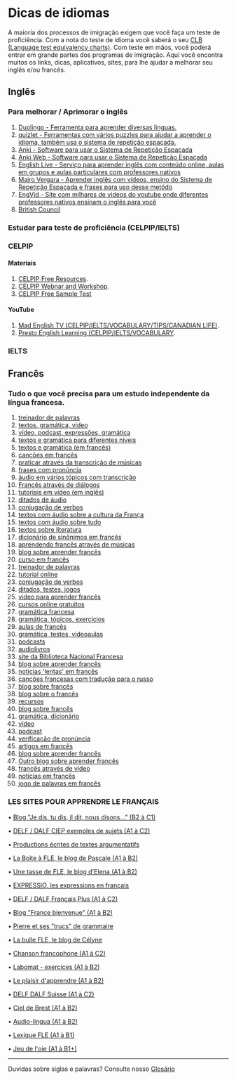 # Dicas de idiomas
A maioria dos processos de imigração exigem que você faça um teste de proficiência. Com a nota do teste de idioma você saberá o seu [CLB (Language test equivalency charts)](https://www.canada.ca/en/immigration-refugees-citizenship/corporate/publications-manuals/operational-bulletins-manuals/standard-requirements/language-requirements/test-equivalency-charts.html). Com teste em mãos, você poderá entrar em grande partes dos programas de imigração.
Aqui você encontra muitos os links, dicas, aplicativos, sites, para lhe ajudar a melhorar seu inglês e/ou francês.

## Inglês

### Para melhorar / Aprimorar o inglês
1. [Duolingo - Ferramenta para aprender diversas linguas.](https://pt.duolingo.com)
2. [quizlet - Ferramentas com vários puzzles para ajudar a aprender o idioma, também usa o sistema de repetição espaçada.](https://quizlet.com)
3. [Anki - Software para usar o Sistema de Repetição Espaçada](https://www.ankiapp.com)
4. [Anki Web - Software para usar o Sistema de Repetição Espaçada](https://ankiweb.net/about)
5. [English Live - Serviço para aprender inglês com conteúdo online, aulas em grupos e aulas particulares com professores nativos](https://englishlive.ef.com/pt-br/)
6. [Mairo Vergara - Aprender inglês com vídeos, ensino do Sistema de Repetição Espaçada e frases para uso desse metódo](https://www.mairovergara.com)
7. [EngVid - Site com milhares de videos do youtube onde diferentes professores nativos ensinam o inglês para você](https://www.engvid.com)
8. [British Council](https://learnenglish.britishcouncil.org)

### Estudar para teste de proficiência (CELPIP/IELTS)

### CELPIP

#### Materiais
1. [CELPIP Free Resources](https://www.celpip.ca/prepare-for-celpip/free-resources/).
2. [CELPIP Webnar and Workshop](https://www.celpip.ca/prepare-for-celpip/webinars-workshops/).
3. [CELPIP Free Sample Test](https://secure.paragontesting.ca/InstructionalProducts/FreeOnlineSampleTest/FOST)

#### YouTube
1. [Mad English TV (CELPIP/IELTS/VOCABULARY/TIPS/CANADIAN LIFE)](https://www.youtube.com/channel/UCUeS2Jmgiu0OFaTeRqkuXtw).
2. [Presto English Learning (CELPIP/IELTS/VOCABULARY](https://www.youtube.com/c/PrestoEnglish).

### IELTS

## Francês
### Tudo o que você precisa para um estudo independente da língua francesa.
1. [treinador de palavras](https://www.conande.com)
2. [textos, gramática, video](https://www.podcastfrancaisfacile.com)
3. [vídeo, podcast, expressões, gramática](https://www.francaisavecpierre.com)
4. [textos e gramática para diferentes níveis](https://www.bonjourdefrance.com)
5. [textos e gramática (em francês)](https://www.apprendre.tv5monde.com)
6. [canções em francês](https://www.chansonsfle.blogspot.ru)
7. [praticar através da transcrição de músicas](https://fr.lyricstraining.com/fr)
8. [frases com pronúncia](https://www.loecsen.com/fr/cours-francais)
9. [áudio em vários tópicos com transcrição](https://www.canalacademie.com/apprendre)
10. [Francês através de diálogos](https://www.francebienvenue1.wordpress.com)
11. [tutoriais em vídeo (em inglês)](https://www.ranska.org)
12. [ditados de áudio](https://www.fondationpgl.ca/audio)
13. [conjugação de verbos](https://www.leconjugueur.lefigaro.fr)
14. [textos com áudio sobre a cultura da França](https://www.laguinguette.com)
15. [textos com áudio sobre tudo](https://lab.chass.utoronto.ca/rescentre/french)
16. [textos sobre literatura](https://www.alalettre.com)
17. [dicionário de sinônimos em francês](https://www.dictionnaire-synonymes.com)
18. [aprendendo francês através de músicas](https://www.danslairdutemps.ca) 
19. [blog sobre aprender francês](https://www.nathaliefle.com)
20. [curso em francês](https://www.elearningfrench.com) 
21. [treinador de palavras](https://www.conande.com)
22. [tutorial online](https://www.le-francais.ru)
23. [conjugação de verbos](https://www.les-verbes.com)
24. [ditados, testes, jogos](https://www.bescherelle.com)
25. [video para aprender francês](https://www.french.about.com/od/videos)
26. [cursos online gratuitos](https://www.bonjour.com)
27. [gramática francesa](https://fr.tsedryk.ca)
28. [gramática, tópicos, exercícios](https://fr.prolingvo.info)
29. [aulas de francês](https://irgol.ru)
30. [gramática, testes, videoaulas](https://www.studyfrench.ru)
31. [podcasts](https://www.rfi.fr) 
32. [audiolivros](https://wwww.livreaudiogratuit.com) 
33. [site da Biblioteca Nacional Francesa](https://www.bnf.fr)
34. [blog sobre aprender francês](https://www.francoman.ru)
35. [notícias 'lentas' em francês](https://www.newsinslowfrench.com)
36. [canções francesas com tradução para o russo](https://fr.lyrsense.com)
37. [blog sobre francês](https://www.frenchblog.ru)
38. [blog sobre o francês](https://www.commeunefrancaise.com/blog)
39. [recursos](https://www.lewebpedagogique.com/ressources-fle) 
40. [blog sobre francês](https://www.francaisdenosregions.com)
41. [gramática, dicionário](https://www.ameliorersonfrancais.com)
42. [vídeo](https://www.frenchpod101.com) 
43. [podcast](https://www.radiolingua.com/coffeebreakfrench) 
44. [verificação de pronúncia](https://pt.forvo.com)
45. [artigos em francês](https://www.viedemerde.fr)
46. [blog sobre aprender francês](https://www.renchcrazy.com)
47. [Outro blog sobre aprender francês](https://www.frenchtogether.com) 
48. [francês através de vídeo](https://french.yabla.com) 
49. [notícias em francês](https://www.france24.com/fr)
50. [jogo de palavras em francês](https://babadum.com/play/?lang=5&game=1)

### LES SITES POUR APPRENDRE LE FRANÇAIS

 • [Blog "Je dis, tu dis, il dit, nous disons…" (B2 à C1)](https://francebienvenue2.com/)

• [DELF / DALF CIEP exemples de sujets (A1 à C2)](https://www.ciep.fr/delf-tout-public/exemples-des-sujets)

• [Productions écrites de textes argumentatifs](https://sites.google.com/site/francaislyceemarrakech2/)
 
• [La Boite à FLE, le blog de Pascale (A1 à B2)](https://laboiteafle.blogspot.com/)

• [Une tasse de FLE, le blog d'Elena (A1 à B2)](https://gabfle.blogspot.com/p/blog-page.html)

• [EXPRESSIO, les expressions en français](https://www.expressio.fr/)

• [DELF / DALF Français Plus (A1 à C2)](https://lewebpedagogique.com/delf-dalf/)

• [Blog "France bienvenue" (A1 à B2)](https://francebienvenue1.wordpress.com/)

• [Pierre et ses "trucs" de grammaire](https://www.francaisavecpierre.com/systeme-francais-) 

• [La bulle FLE, le blog de Célyne](https://www.labullefle.fr/)

• [Chanson francophone (A1 à C2)](https://enseigner.tv5monde.com/collection/paroles-de-…)

• [Labomat - exercices (A1 à B2)](https://www.scoop.it/t/sites-de-fle)

• [Le plaisir d'apprendre (A1 à B2)](https://www.leplaisirdapprendre.com/)

• [DELF DALF Suisse (A1 à C2)](https://delfdalf.ch/)

• [Ciel de Brest (A1 à B2)](https://www.ciel.fr/apprendre-francais/index.htm)

• [Audio-lingua (A1 à B2)](https://www.audio-lingua.eu/?lang=ru) 

• [Lexique FLE (A1 à B1)](https://lexiquefle.free.fr/)

• [Jeu de l'oie (A1 à B1+)](https://www.regles-de-jeux)

---
Duvidas sobre siglas e palavras? Consulte nosso [Glosário](https://github.com/ti-no-canada/imigracao-para-o-canada/blob/master/glossario.md)
